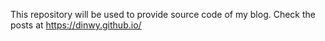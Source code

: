 This repository will be used to provide source code of my blog.
Check the posts at https://dinwy.github.io/